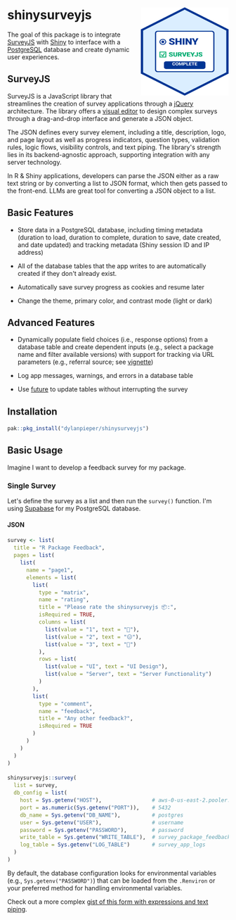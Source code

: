 # shinysurveyjs<img src="man/figures/SSJS-Hex.svg" alt="A hexagonal logo for the R package shinysurveyjs, styled in the traditional R package hexagon sticker format" align="right" width="200" height="200"/>

The goal of this package is to integrate [SurveyJS](https://surveyjs.io/) with [Shiny](https://shiny.posit.co/) to interface with a [PostgreSQL](https://www.postgresql.org/) database and create dynamic user experiences.

## SurveyJS

SurveyJS is a JavaScript library that streamlines the creation of survey applications through a [jQuery](https://www.npmjs.com/package/survey-jquery) architecture. The library offers a [visual editor](https://surveyjs.io/create-free-survey) to design complex surveys through a drag-and-drop interface and generate a JSON object.

The JSON defines every survey element, including a title, description, logo, and page layout as well as progress indicators, question types, validation rules, logic flows, visibility controls, and text piping. The library's strength lies in its backend-agnostic approach, supporting integration with any server technology.

In R & Shiny applications, developers can parse the JSON either as a raw text string or by converting a list to JSON format, which then gets passed to the front-end. LLMs are great tool for converting a JSON object to a list.

## Basic Features

-   Store data in a PostgreSQL database, including timing metadata (duration to load, duration to complete, duration to save, date created, and date updated) and tracking metadata (Shiny session ID and IP address)

-   All of the database tables that the app writes to are automatically created if they don't already exist.

-   Automatically save survey progress as cookies and resume later

-   Change the theme, primary color, and contrast mode (light or dark)

## Advanced Features

-   Dynamically populate field choices (i.e., response options) from a database table and create dependent inputs (e.g., select a package name and filter available versions) with support for tracking via URL parameters (e.g., referral source; see [vignette](articles/dynamic_field_config.html))

-   Log app messages, warnings, and errors in a database table

-   Use [future](https://future.futureverse.org/) to update tables without interrupting the survey

## Installation

``` r
pak::pkg_install("dylanpieper/shinysurveyjs")
```

## Basic Usage

Imagine I want to develop a feedback survey for my package.

### Single Survey

Let's define the survey as a list and then run the `survey()` function. I'm using [Supabase](https://supabase.com/) for my PostgreSQL database.

#### JSON

``` r
survey <- list(
  title = "R Package Feedback",
  pages = list(
    list(
      name = "page1",
      elements = list(
        list(
          type = "matrix",
          name = "rating",
          title = "Please rate the shinysurveyjs 📦:",
          isRequired = TRUE,
          columns = list(
            list(value = "1", text = "🙁"),
            list(value = "2", text = "😑"),
            list(value = "3", text = "🙂")
          ),
          rows = list(
            list(value = "UI", text = "UI Design"),
            list(value = "Server", text = "Server Functionality")
          )
        ),
        list(
          type = "comment",
          name = "feedback",
          title = "Any other feedback?",
          isRequired = TRUE
        )
      )
    )
  )
)

shinysurveyjs::survey(
  list = survey,
  db_config = list(
    host = Sys.getenv("HOST"),                # aws-0-us-east-2.pooler.supabase.com
    port = as.numeric(Sys.getenv("PORT")),    # 5432
    db_name = Sys.getenv("DB_NAME"),          # postgres
    user = Sys.getenv("USER"),                # username
    password = Sys.getenv("PASSWORD"),        # password
    write_table = Sys.getenv("WRITE_TABLE"),  # survey_package_feedback
    log_table = Sys.getenv("LOG_TABLE")       # survey_app_logs
  )
)
```

By default, the database configuration looks for environmental variables (e.g., `Sys.getenv("PASSWORD")`) that can be loaded from the `.Renviron` or your preferred method for handling environmental variables.

Check out a more complex [gist of this form with expressions and text piping](https://gist.github.com/dylanpieper/c570dba08f03daa25445dfe5aea9ab15).
